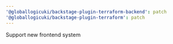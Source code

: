 ```yaml
---
'@globallogicuki/backstage-plugin-terraform-backend': patch
'@globallogicuki/backstage-plugin-terraform': patch
---
```


Support new frontend system
